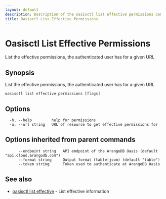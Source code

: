 ```yaml
---
layout: default
description: Description of the oasisctl list effective permissions command
title: Oasisctl List Effective Permissions
---
```

# Oasisctl List Effective Permissions

List the effective permissions, the authenticated user has for a given URL

## Synopsis

List the effective permissions, the authenticated user has for a given URL

```
oasisctl list effective permissions [flags]
```

## Options

```
  -h, --help         help for permissions
  -u, --url string   URL of resource to get effective permissions for
```

## Options inherited from parent commands

```
      --endpoint string   API endpoint of the ArangoDB Oasis (default "api.cloud.arangodb.com")
      --format string     Output format (table|json) (default "table")
      --token string      Token used to authenticate at ArangoDB Oasis
```

## See also

* [oasisctl list effective](oasisctl-list-effective.html)	 - List effective information

